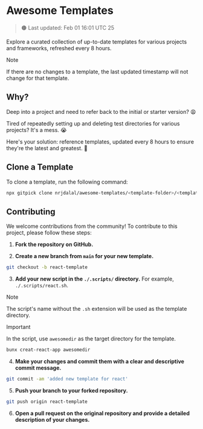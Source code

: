 # Awesome Templates

> 🟤 Last updated: Feb 01 16:01 UTC 25

Explore a curated collection of up-to-date templates for various projects and frameworks, refreshed every 8 hours.

> [!NOTE]
> If there are no changes to a template, the last updated timestamp will not change for that template.

## Why?

Deep into a project and need to refer back to the initial or starter version? 😩

Tired of repeatedly setting up and deleting test directories for various projects? It's a mess. 😭

Here's your solution: reference templates, updated every 8 hours to ensure they're the latest and greatest. 🚀

## Clone a Template

To clone a template, run the following command:

```bash
npx gitpick clone nrjdalal/awesome-templates/<template-folder>/<template-name> <target-directory>
```

## Contributing

We welcome contributions from the community! To contribute to this project, please follow these steps:

1. **Fork the repository on GitHub.**

2. **Create a new branch from `main` for your new template.**

```bash
git checkout -b react-template
```

3. **Add your new script in the `./.scripts/` directory.** For example, `./.scripts/react.sh`.

> [!NOTE]
> The script's name without the `.sh` extension will be used as the template directory.

> [!IMPORTANT]
> In the script, use `awesomedir` as the target directory for the template.

```bash
bunx creat-react-app awesomedir
```

4. **Make your changes and commit them with a clear and descriptive commit message.**

```bash
git commit -am 'added new template for react'
```

5. **Push your branch to your forked repository.**

```bash
git push origin react-template
```

6. **Open a pull request on the original repository and provide a detailed description of your changes.**

